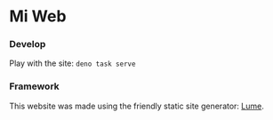 # Mi Web

### Develop
Play with the site: `deno task serve`

### Framework
This website was made using the friendly static site generator: [Lume](https://lume.land/).